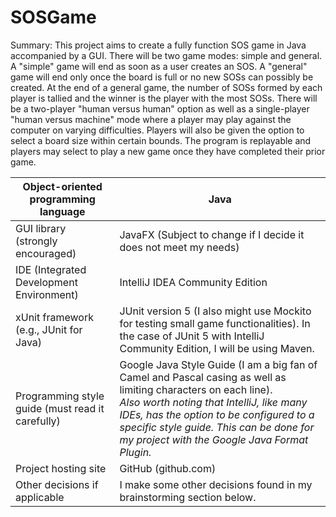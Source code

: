 # SOSGame

Summary:
This project aims to create a fully function SOS game in Java accompanied by a GUI. There will be two game modes: simple and general. A "simple" game will end as soon as a user creates an SOS. A "general" game will end only once the board is full or no new SOSs can possibly be created. At the end of a general game, the number of SOSs formed by each player is tallied and the winner is the player with the most SOSs. There will be a two-player "human versus human" option as well as a single-player "human versus machine" mode where a player may play against the computer on varying difficulties. Players will also be given the option to select a board size within certain bounds. The program is replayable and players may select to play a new game once they have completed their prior game.


| Object-oriented programming language | Java |
|--------------------------------------|------|
| GUI library (strongly encouraged)    | JavaFX (Subject to change if I decide it does not meet my needs) |
| IDE (Integrated Development Environment) | IntelliJ IDEA Community Edition |
| xUnit framework (e.g., JUnit for Java) | JUnit version 5 (I also might use Mockito for testing small game functionalities). In the case of JUnit 5 with IntelliJ Community Edition, I will be using Maven. |
| Programming style guide (must read it carefully) | Google Java Style Guide (I am a big fan of Camel and Pascal casing as well as limiting characters on each line). <br> *Also worth noting that IntelliJ, like many IDEs, has the option to be configured to a specific style guide. This can be done for my project with the Google Java Format Plugin.* |
| Project hosting site | GitHub (github.com) |
| Other decisions if applicable | I make some other decisions found in my brainstorming section below. |
